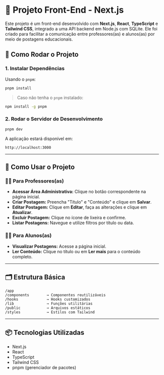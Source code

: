 # 📘 Projeto Front-End - Next.js

Este projeto é um front-end desenvolvido com **Next.js**, **React**, **TypeScript** e **Tailwind CSS**, integrado a uma API backend em Node.js com SQLite. Ele foi criado para facilitar a comunicação entre professores(as) e alunos(as) por meio de postagens educacionais.

## 🚀 Como Rodar o Projeto

### 1. Instalar Dependências

Usando o `pnpm`:

```bash
pnpm install
```

> Caso não tenha o `pnpm` instalado:

```bash
npm install -g pnpm
```

### 2. Rodar o Servidor de Desenvolvimento

```bash
pnpm dev
```

A aplicação estará disponível em:

```
http://localhost:3000
```

---

## 🧩 Como Usar o Projeto

### 👨‍🏫 Para Professores(as)

- **Acessar Área Administrativa:** Clique no botão correspondente na página inicial.
- **Criar Postagem:** Preencha "Título" e "Conteúdo" e clique em **Salvar**.
- **Editar Postagem:** Clique em **Editar**, faça as alterações e clique em **Atualizar**.
- **Excluir Postagem:** Clique no ícone de lixeira e confirme.
- **Listar Postagens:** Navegue e utilize filtros por título ou data.

### 👩‍🎓 Para Alunos(as)

- **Visualizar Postagens:** Acesse a página inicial.
- **Ler Conteúdo:** Clique no título ou em **Ler mais** para o conteúdo completo.

---

## 🗂️ Estrutura Básica

```
/app
/components        → Componentes reutilizáveis
/hooks             → Hooks customizados
/lib               → Funções utilitárias
/public            → Arquivos estáticos
/styles            → Estilos com Tailwind
```

---

## 📦 Tecnologias Utilizadas

- Next.js
- React
- TypeScript
- Tailwind CSS
- pnpm (gerenciador de pacotes)
